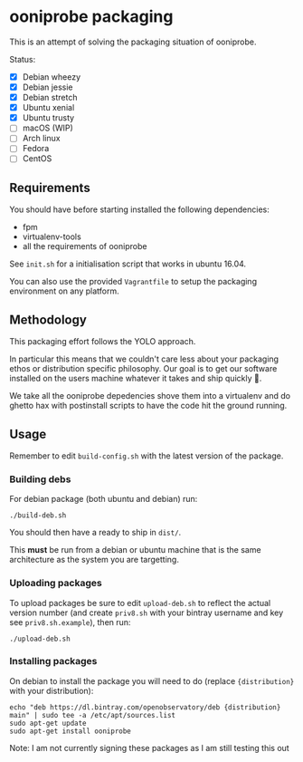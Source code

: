 # ooniprobe packaging

This is an attempt of solving the packaging situation of ooniprobe.

Status:

* [x] Debian wheezy
* [x] Debian jessie
* [x] Debian stretch
* [x] Ubuntu xenial
* [x] Ubuntu trusty
* [ ] macOS (WIP)
* [ ] Arch linux
* [ ] Fedora
* [ ] CentOS

## Requirements

You should have before starting installed the following dependencies:

* fpm
* virtualenv-tools
* all the requirements of ooniprobe

See `init.sh` for a initialisation script that works in ubuntu 16.04.

You can also use the provided `Vagrantfile` to setup the packaging environment
on any platform.

## Methodology

This packaging effort follows the YOLO approach.

In particular this means that we couldn't care less about your packaging ethos
or distribution specific philosophy. Our goal is to get our software installed
on the users machine whatever it takes and ship quickly :rocket:.

We take all the ooniprobe depedencies shove them into a virtualenv and do
ghetto hax with postinstall scripts to have the code hit the ground running.

## Usage

Remember to edit `build-config.sh` with the latest version of the package.

### Building debs

For debian package (both ubuntu and debian) run:

```
./build-deb.sh
```

You should then have a ready to ship in `dist/`.

This **must** be run from a debian or ubuntu machine that is the same architecture as the system you are targetting.

### Uploading packages

To upload packages be sure to edit `upload-deb.sh` to reflect the actual version number (and create `priv8.sh` with your bintray username and key see `priv8.sh.example`), then run:

```
./upload-deb.sh
```

### Installing packages

On debian to install the package you will need to do (replace `{distribution}` with your distribution):

```
echo "deb https://dl.bintray.com/openobservatory/deb {distribution} main" | sudo tee -a /etc/apt/sources.list
sudo apt-get update
sudo apt-get install ooniprobe
```

Note: I am not currently signing these packages as I am still testing this out
